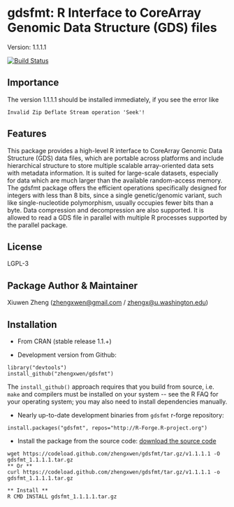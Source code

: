 gdsfmt: R Interface to CoreArray Genomic Data Structure (GDS) files
===

Version: 1.1.1.1

[![Build Status](https://travis-ci.org/zhengxwen/gdsfmt.png)](https://travis-ci.org/zhengxwen/gdsfmt)


## Importance

The version 1.1.1.1 should be installed immediately, if you see the error like
```
Invalid Zip Deflate Stream operation 'Seek'!
```


## Features

This package provides a high-level R interface to CoreArray Genomic Data Structure (GDS) data files, which are portable across platforms and include hierarchical structure to store multiple scalable array-oriented data sets with metadata information. It is suited for large-scale datasets, especially for data which are much larger than the available random-access memory. The gdsfmt package offers the efficient operations specifically designed for integers with less than 8 bits, since a single genetic/genomic variant, such like single-nucleotide polymorphism, usually occupies fewer bits than a byte. Data compression and decompression are also supported. It is allowed to read a GDS file in parallel with multiple R processes supported by the parallel package.

## License

LGPL-3

## Package Author & Maintainer

Xiuwen Zheng ([zhengxwen@gmail.com](zhengxwen@gmail.com) / [zhengx@u.washington.edu](zhengx@u.washington.edu))

## Installation

* From CRAN (stable release 1.1.+)

* Development version from Github:
```
library("devtools")
install_github("zhengxwen/gdsfmt")
```
The `install_github()` approach requires that you build from source, i.e. `make` and compilers must be installed on your system -- see the R FAQ for your operating system; you may also need to install dependencies manually.

* Nearly up-to-date development binaries from `gdsfmt` r-forge repository:
```
install.packages("gdsfmt", repos="http://R-Forge.R-project.org")
```

* Install the package from the source code:
[download the source code](https://codeload.github.com/zhengxwen/gdsfmt/tar.gz/v1.1.1.1)
```
wget https://codeload.github.com/zhengxwen/gdsfmt/tar.gz/v1.1.1.1 -O gdsfmt_1.1.1.1.tar.gz
** Or **
curl https://codeload.github.com/zhengxwen/gdsfmt/tar.gz/v1.1.1.1 -o gdsfmt_1.1.1.1.tar.gz

** Install **
R CMD INSTALL gdsfmt_1.1.1.1.tar.gz
```
